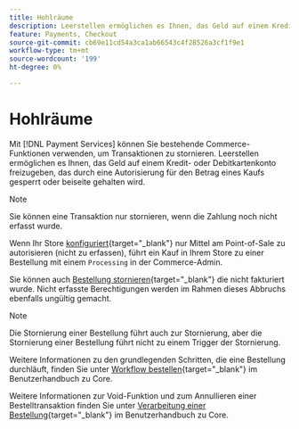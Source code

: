 ```yaml
---
title: Hohlräume
description: Leerstellen ermöglichen es Ihnen, das Geld auf einem Kredit- oder Debitkartenkonto freizugeben, das durch eine Autorisierung für den Betrag eines Kaufs gesperrt oder beiseite gehalten wird.
feature: Payments, Checkout
source-git-commit: cb69e11cd54a3ca1ab66543c4f28526a3cf1f9e1
workflow-type: tm+mt
source-wordcount: '199'
ht-degree: 0%

---
```


# Hohlräume

Mit [!DNL Payment Services] können Sie bestehende Commerce-Funktionen verwenden, um Transaktionen zu stornieren. Leerstellen ermöglichen es Ihnen, das Geld auf einem Kredit- oder Debitkartenkonto freizugeben, das durch eine Autorisierung für den Betrag eines Kaufs gesperrt oder beiseite gehalten wird.

>[!NOTE]
>
>Sie können eine Transaktion nur stornieren, wenn die Zahlung noch nicht erfasst wurde.

Wenn Ihr Store [konfiguriert](https://experienceleague.adobe.com/de/docs/commerce-admin/config/sales/payment-methods/payment-methods#payment-actions){target="_blank"} nur Mittel am Point-of-Sale zu autorisieren (nicht zu erfassen), führt ein Kauf in Ihrem Store zu einer Bestellung mit einem `Processing` in der Commerce-Admin.

Sie können auch [Bestellung stornieren](https://experienceleague.adobe.com/de/docs/commerce-admin/stores-sales/point-of-purchase/assist/customer-account-create-order){target="_blank"} die nicht fakturiert wurde. Nicht erfasste Berechtigungen werden im Rahmen dieses Abbruchs ebenfalls ungültig gemacht.

>[!NOTE]
>
>Die Stornierung einer Bestellung führt auch zur Stornierung, aber die Stornierung einer Bestellung führt nicht zu einem Trigger der Stornierung.

Weitere Informationen zu den grundlegenden Schritten, die eine Bestellung durchläuft, finden Sie unter [Workflow bestellen](https://experienceleague.adobe.com/de/docs/commerce-admin/stores-sales/order-management/orders/order-processing){target="_blank"} im Benutzerhandbuch zu Core.

Weitere Informationen zur Void-Funktion und zum Annullieren einer Bestelltransaktion finden Sie unter [Verarbeitung einer Bestellung](https://experienceleague.adobe.com/de/docs/commerce-admin/stores-sales/order-management/orders/order-processing#process-an-order){target="_blank"} im Benutzerhandbuch zu Core.
